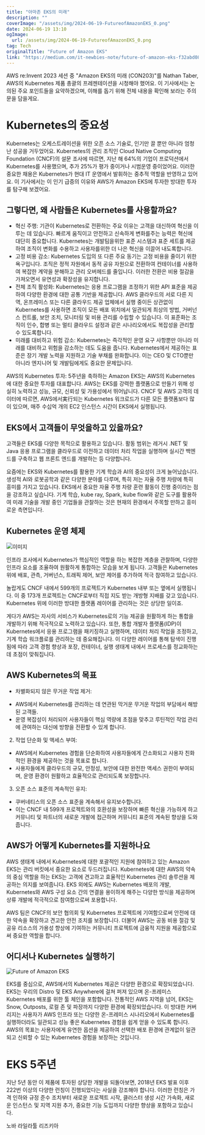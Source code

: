```yaml
---
title: "아마존 EKS의 미래"
description: ""
coverImage: "/assets/img/2024-06-19-FutureofAmazonEKS_0.png"
date: 2024-06-19 13:10
ogImage:
  url: /assets/img/2024-06-19-FutureofAmazonEKS_0.png
tag: Tech
originalTitle: "Future of Amazon EKS"
link: "https://medium.com/it-newbies-note/future-of-amazon-eks-f32abd083729"
---
```


AWS re:Invent 2023 세션 중 "Amazon EKS의 미래 (CON203)"를 Nathan Taber, AWS의 Kubernetes 제품 총괄의 프레젠테이션을 시청해야 했어요. 이 기사에서는 논의된 주요 포인트들을 요약하겠으며, 이해를 돕기 위해 전체 내용을 확인해 보라는 주의문을 담을게요.

# Kubernetes의 중요성

Kubernetes는 오케스트레이션을 위한 오픈 소스 기술로, 인기만 끌 뿐만 아니라 엄청난 성공을 거두었어요. Kubernetes의 관리 조직인 Cloud Native Computing Foundation (CNCF)의 설문 조사에 따르면, 지난 해 64%의 기업이 프로덕션에서 Kubernetes를 사용했으며, 추가 25%가 평가 중이거나 시범운영 중이었어요. 이러한 중요한 채용은 Kubernetes가 현대 IT 운영에서 발휘하는 중추적 역할을 반영하고 있어요. 이 기사에서는 이 인기 급증의 이유와 AWS가 Amazon EKS에 투자한 방대한 투자를 탐구해 보겠어요.

## 그렇다면, 왜 사람들은 Kubernetes를 사용할까요?

<div class="content-ad"></div>

- 혁신 주행: 기관이 Kubernetes로 전환하는 주요 이유는 고객을 대신하여 혁신을 이루는 데 있습니다. 빠르게 움직이고 안전하고 신속하게 변화를주는 능력은 혁신에 대단히 중요합니다. Kubernetes는 개발팀을위한 표준 시스템과 표준 세트를 제공하여 조직이 변화를 수용하고 사용자를위한 더 나은 혁신을 이끌어 내도록합니다.
- 고정 비용 감소: Kubernetes 도입의 또 다른 주요 동기는 고정 비용을 줄이기 위한 욕구입니다. 조직은 정적 자원에서 동적 공유 자원으로 전환하여 컨테이너를 사용하여 복잡한 계약을 분해하고 관리 오버헤드를 줄입니다. 이러한 전환은 비용 절감을 가져오면서 유연성과 확장성을 유지합니다.
- 전체 조직 활성화: Kubernetes는 응용 프로그램을 조정하기 위한 API 표준을 제공하여 다양한 환경에 대한 공통 기반을 제공합니다. AWS 클라우드의 서로 다른 지역, 온프레미스 또는 다른 클라우드 제공 업체에서 실행 중이든 상관없이 Kubernetes를 사용하면 조직이 모든 배포 위치에서 일관되게 최상의 방법, 거버넌스 컨트롤, 보안 조치, 모니터링 및 비용 관리를 수립할 수 있습니다. 이 표준화는 조직이 인수, 합병 또는 멀티 클라우드 설정과 같은 시나리오에서도 복잡성을 관리할 수 있도록합니다.
- 미래를 대비하고 위험 감소: Kubernetes는 즉각적인 운영 요구 사항뿐만 아니라 미래를 대비하고 위험을 감소하는 데도 도움을 줍니다. Kubernetes에서 제공하는 표준은 장기 개발 노력을 지원하고 기술 부채를 완화합니다. 이는 CEO 및 CTO뿐만 아니라 엔지니어 및 개발팀에게도 중요한 문제입니다.

AWS의 Kubernetes 투자: 5주년을 축하하는 Amazon EKS는 AWS의 Kubernetes에 대한 중요한 투자를 대표합니다. AWS는 EKS를 강력한 플랫폼으로 만들기 위해 성실히 노력하고 성능, 규모, 신뢰성 및 가용성에서 뛰어납니다. CNCF 및 AWS 고객의 데이터에 따르면, AWS에서実行되는 Kubernetes 워크로드가 다른 모든 플랫폼보다 많이 있으며, 매주 수십억 개의 EC2 인스턴스 시간이 EKS에서 실행됩니다.

## EKS에서 고객들이 무엇을하고 있을까요?

고객들은 EKS를 다양한 목적으로 활용하고 있습니다. 활동 범위는 레거시 .NET 및 Java 응용 프로그램을 클라우드로 이전하고 데이터 처리 작업을 실행하며 실시간 백엔드를 구축하고 웹 프론트 엔드를 개발하는 등 다양합니다.

<div class="content-ad"></div>

요즘에는 EKS와 Kubernetes를 활용한 기계 학습과 AI의 중요성이 크게 늘어났습니다. 생성적 AI와 로봇공학과 같은 다양한 분야를 다루며, 특히 저는 자율 주행 차량에 특히 흥미를 가지고 있습니다. EKS에서 중요한 자율 주행 차량 훈련 활동이 진행 중이라는 점을 강조하고 싶습니다. 기계 학습, kube ray, Spark, kube flow와 같은 도구를 활용하여 미래 기술을 개발 중인 기업들을 관찰하는 것은 현재의 환경에서 주목할 만하고 흥미로운 측면입니다.

## Kubernetes 운영 체제

![이미지](/assets/img/2024-06-19-FutureofAmazonEKS_0.png)

인프라 조사에서 Kubernetes가 핵심적인 역할을 하는 복잡한 계층을 관찰하며, 다양한 인프라 요소를 조율하여 원활하게 통합하는 모습을 보게 됩니다. 고객들은 Kubernetes 위에 배포, 관측, 거버넌스, 트래픽 제어, 보안 제어를 추가하여 적극 참여하고 있습니다.

<div class="content-ad"></div>

놀랍게도 CNCF 내에서 599개의 프로젝트가 Kubernetes 내부 또는 옆에서 실행됩니다. 이 중 173개 프로젝트는 CNCF로부터 직접 지도 받는 개방형 지배를 갖고 있습니다. Kubernetes 위에 이러한 방대한 플랫폼 레이어를 관리하는 것은 상당한 일이죠.

게다가 AWS는 자사의 서비스가 Kubernetes로의 기능 제공을 원활하게 하는 통합을 개발하기 위해 적극적으로 노력하고 있습니다. 또한, 통합 개발자 플랫폼(IDP)이 Kubernetes에서 응용 프로그램을 패키징하고 실행하며, 데이터 처리 작업을 조정하고, 기계 학습 워크플로를 관리하는 데 중요해집니다. 이 다양한 레이어를 통해 탐색이 진행됨에 따라 고객 경험 향상과 포장, 컨테이너, 실행 생태계 내에서 프로세스를 정교화하는 데 초점이 맞춰집니다.

## AWS Kubernetes의 목표

- 차별화되지 않은 무거운 작업 제거:

<div class="content-ad"></div>

- AWS에서 Kubernetes를 관리하는 데 연관된 막거운 무거운 작업의 부담에서 해방된 고객들.
- 운영 복잡성이 처리되어 사용자들이 핵심 역량에 초점을 맞추고 루틴적인 작업 관리에 관여하는 대신에 방향을 전환할 수 있게 합니다.

2. 작업 단순화 및 액세스 부여:

- AWS에서 Kubernetes 경험을 단순화하여 사용자들에게 간소화되고 사용자 친화적인 환경을 제공하는 것을 목표로 합니다.
- 사용자들에게 클라우드의 규모, 안정성, 보안에 대한 완전한 액세스 권한이 부여되며, 운영 환경이 원활하고 효율적으로 관리되도록 보장합니다.

3. 오픈 소스 표준의 계속적인 유지:

<div class="content-ad"></div>

- 쿠버네티스의 오픈 소스 표준을 계속해서 유지보수합니다.
- 이는 CNCF 내 599개 프로젝트와의 호환성을 보장하며 빠른 혁신을 가능하게 하고 커뮤니티 및 파트너의 새로운 개발에 접근하며 커뮤니티 표준의 계속된 향상을 도와줍니다.

## AWS가 어떻게 Kubernetes를 지원하나요

AWS 생태계 내에서 Kubernetes에 대한 포괄적인 지원에 참여하고 있는 Amazon EKS는 관리 버킷에서 중요한 요소로 두드러집니다. Kubernetes에 대한 AWS의 약속의 중심 역할을 하는 EKS는 고객에 견고하고 효율적인 Kubernetes 관리 솔루션을 제공하는 의지를 보여줍니다. EKS 외에도 AWS는 Kubernetes 배포의 개발, Kubernetes와 AWS 구성 요소 간의 연결을 용이하게 해주는 다양한 방식을 제공하며 상류 개발에 적극적으로 참여함으로써 포용합니다.

AWS 팀은 CNCF의 보안 협의회 및 Kubernetes 프로젝트에 기여함으로써 안전에 대한 약속을 확장하고 견고한 안전 조치를 보장합니다. 더불어 AWS는 공동 비용 절감 및 공유 리소스의 가용성 향상에 기여하는 커뮤니티 프로젝트에 금융적 지원을 제공함으로써 중요한 역할을 합니다.

<div class="content-ad"></div>

## 어디서나 Kubernetes 실행하기

![Future of Amazon EKS](/assets/img/2024-06-19-FutureofAmazonEKS_1.png)

EKS를 중심으로, AWS에서의 Kubernetes 제공은 다양한 환경으로 확장되었습니다. EKS는 우리의 Distro 및 EKS Anywhere에 걸쳐 퍼져 있으며 온-프레미스 Kubernetes 배포를 위한 툴 체인을 포함합니다. 전통적인 AWS 지역을 넘어, EKS는 Snow, Outposts, 로컬 존 및 파장까지 다양한 환경에 확장되었습니다. 이 방대한 커버리지는 사용자가 AWS 인프라 또는 다양한 온-프레미스 시나리오에서 Kubernetes를 실행하더라도 일관되고 성능 좋은 Kubernetes 경험을 쉽게 얻을 수 있도록 합니다. AWS의 목표는 사용자에게 유연한 옵션을 제공하여 선택한 배포 환경에 관계없이 일관되고 신뢰할 수 있는 Kubernetes 경험을 보장하는 것입니다.

# EKS 5주년

<div class="content-ad"></div>

지난 5년 동안 이 제품에 투자된 상당한 개발을 되돌아보면, 2018년 EKS 발표 이후 222번 이상의 다양한 런칭이 진행되었다는 사실을 강조해야 합니다. 이러한 런칭은 가격 인하와 규정 준수 조치부터 새로운 프로젝트 시작, 클러스터 생성 시간 가속화, 새로운 인스턴스 및 지역 지원 추가, 중요한 기능 도입까지 다양한 향상을 포함하고 있습니다.

노바 라일라툴 리즈키아
